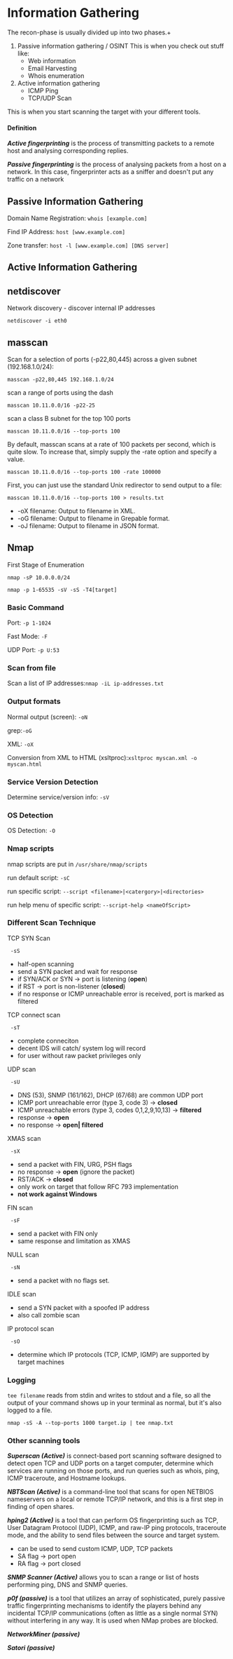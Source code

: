 # Information Gathering

The recon-phase is usually divided up into two phases.+

1. Passive information gathering / OSINT This is when you check out stuff like:
   * Web information
   * Email Harvesting
   * Whois enumeration
2. Active information gathering
   * ICMP Ping
   * TCP/UDP Scan

This is when you start scanning the target with your different tools.

#### Definition

_**Active fingerprinting**_ is the process of transmitting packets to a remote host and analysing corresponding replies.

_**Passive fingerprinting**_ is the process of analysing packets from a host on a network. In this case, fingerprinter acts as a sniffer and doesn't put any traffic on a network

## Passive Information Gathering

Domain Name Registration: `whois [example.com]`

Find IP Address: `host [www.example.com]`

Zone transfer: `host -l [www.example.com] [DNS server]`

## Active Information Gathering


## netdiscover

Network discovery - discover internal IP addresses

```
netdiscover -i eth0
```

## masscan

Scan for a selection of ports (-p22,80,445) across a given subnet (192.168.1.0/24):

```
masscan -p22,80,445 192.168.1.0/24
```

scan a range of ports using the dash

```
masscan 10.11.0.0/16 -p22-25
```

scan a class B subnet for the top 100 ports

```
masscan 10.11.0.0/16 ‐‐top-ports 100
```
By default, masscan scans at a rate of 100 packets per second, which is quite slow. To increase that, simply supply the -rate option and specify a value.

```
masscan 10.11.0.0/16 ‐‐top-ports 100 -rate 100000
```

First, you can just use the standard Unix redirector to send output to a file:

```
masscan 10.11.0.0/16 ‐‐top-ports 100 > results.txt
```

- -oX filename: Output to filename in XML.
- -oG filename: Output to filename in Grepable format.
- -oJ filename: Output to filename in JSON format.


## Nmap

First Stage of Enumeration

`nmap -sP 10.0.0.0/24`

`nmap -p 1-65535 -sV -sS -T4[target]`

### Basic Command

Port: `-p 1-1024`

Fast Mode: `-F`

UDP Port: `-p U:53`

### Scan from file

Scan a list of IP addresses:`nmap -iL ip-addresses.txt`

### Output formats

Normal output \(screen\): `-oN`

grep:`-oG`

XML: `-oX`

Conversion from XML to HTML \(xsltproc\):`xsltproc myscan.xml -o myscan.html`

### Service Version Detection

Determine service/version info: `-sV`

### OS Detection

OS Detection: `-O`

### Nmap scripts

nmap scripts are put in `/usr/share/nmap/scripts`

run default script: `-sC`

run specific script: `--script <filename>|<catergory>|<directories>`

run help menu of specific script: `--script-help <nameOfScript>`

### Different Scan Technique

TCP SYN Scan

```text
 -sS
```

* half-open scanning
* send a SYN packet and wait for response
* if SYN/ACK or SYN -&gt; port is listening \(**open**\)
* if RST -&gt; port is non-listener \(**closed**\)
* if no response or ICMP unreachable error is received, port is marked as filtered

TCP connect scan

```text
 -sT
```

* complete conneciton
* decent IDS will catch/ system log will record
* for user without raw packet privileges only

UDP scan

```text
 -sU
```

* DNS \(53\), SNMP \(161/162\), DHCP \(67/68\) are common UDP port
* ICMP port unreachable error \(type 3, code 3\) -&gt; **closed**
* ICMP unreachable errors \(type 3, codes 0,1,2,9,10,13\) -&gt; **filtered**
* response -&gt; **open**
* no response -&gt; **open\| filtered**

XMAS scan

```text
 -sX
```

* send a packet with FIN, URG, PSH flags
* no response -&gt; **open** \(ignore the packet\)
* RST/ACK -&gt; **closed**
* only work on target that follow RFC 793 implementation
* **not work against Windows**

FIN scan

```text
 -sF
```

* send a packet with FIN only
* same response and limitation as XMAS

NULL scan

```text
 -sN
```

* send a packet with no flags set.

IDLE scan

* send a SYN packet with a spoofed IP address 
* also call zombie scan

IP protocol scan

```text
 -sO
```

* determine which IP protocols \(TCP, ICMP, IGMP\) are supported by target machines


### Logging
`tee filename` reads from stdin and writes to stdout and a file, so all the output of your command shows up in your terminal as normal, but it's also logged to a file.

```
nmap -sS -A --top-ports 1000 target.ip | tee nmap.txt 
```

### Other scanning tools

_**Superscan \(Active\)**_ is connect-based port scanning software designed to detect open TCP and UDP ports on a target computer, determine which services are running on those ports, and run queries such as whois, ping, ICMP traceroute, and Hostname lookups.

_**NBTScan \(Active\)**_ is a command-line tool that scans for open NETBIOS nameservers on a local or remote TCP/IP network, and this is a first step in finding of open shares.

_**hping2 \(Active\)**_ is a tool that can perform OS fingerprinting such as TCP, User Datagram Protocol \(UDP\), ICMP, and raw-IP ping protocols, traceroute mode, and the ability to send files between the source and target system.

* can be used to send custom ICMP, UDP, TCP packets
* SA flag -&gt; port open
* RA flag -&gt; port closed

_**SNMP Scanner \(Active\)**_ allows you to scan a range or list of hosts performing ping, DNS and SNMP queries.

_**p0f \(passive\)**_ is a tool that utilizes an array of sophisticated, purely passive traffic fingerprinting mechanisms to identify the players behind any incidental TCP/IP communications \(often as little as a single normal SYN\) without interfering in any way. It is used when NMap probes are blocked.

_**NetworkMiner \(passive\)**_

_**Satori \(passive\)**_

